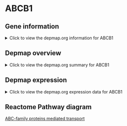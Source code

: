 <h1>ABCB1</h1>

<h2>Gene information</h2>
<details>
  <summary>Click to view the depmap.org information for ABCB1</summary>
  <iframe src="https://depmap.org/portal/gene/ABCB1?tab=about" style="border:none;width:100%;height:800px"></iframe>
</details>

<h2>Depmap overview</h2>
<details>
  <summary>Click to view the depmap.org summary for ABCB1</summary>
  <iframe src="https://depmap.org/portal/gene/ABCB1?tab=overview" style="border:none;width:100%;height:800px"></iframe>
</details>

<h2>Depmap expression</h2>
<details>
  <summary>Click to view the depmap.org expression data for ABCB1</summary>
  <iframe src="https://depmap.org/portal/gene/ABCB1?tab=characterization" style="border:none;width:100%;height:800px"></iframe>
</details>



<h2>Reactome Pathway diagram</h2>
<a href="https://reactome.org/PathwayBrowser/#/R-HSA-382556" target="_BLANK">ABC-family proteins mediated transport</a>




